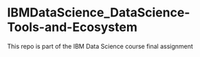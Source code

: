 # IBMDataScience_DataScience-Tools-and-Ecosystem
This repo is part of the IBM Data Science course final assignment
